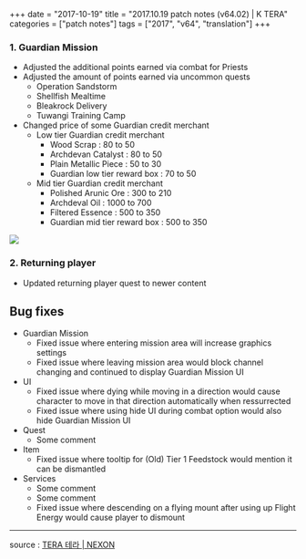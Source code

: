 +++
date = "2017-10-19"
title = "2017.10.19 patch notes (v64.02) | K TERA"
categories = ["patch notes"]
tags = ["2017", "v64", "translation"]
+++

### 1. Guardian Mission
- Adjusted the additional points earned via combat for Priests
- Adjusted the amount of points earned via uncommon quests
  - Operation Sandstorm
  - Shellfish Mealtime
  - Bleakrock Delivery
  - Tuwangi Training Camp
- Changed price of some Guardian credit merchant
  - Low tier Guardian credit merchant
    - Wood Scrap : 80 to 50
    - Archdevan Catalyst : 80 to 50
    - Plain Metallic Piece : 50 to 30
    - Guardian low tier reward box : 70 to 50
  - Mid tier Guardian credit merchant
    - Polished Arunic Ore : 300 to 210
    - Archdeval Oil : 1000 to 700
    - Filtered Essence : 500 to 350
    - Guardian mid tier reward box : 500 to 350

![](/images/patch/v64-02_1.png)

### 2. Returning player
- Updated returning player quest to newer content

## Bug fixes

- Guardian Mission
  - Fixed issue where entering mission area will increase graphics settings
  - Fixed issue where leaving mission area would block channel changing and continued to display Guardian Mission UI
- UI
  - Fixed issue where dying while moving in a direction would cause character to move in that direction automatically when ressurrected
  - Fixed issue where using hide UI during combat option would also hide Guardian Mission UI
- Quest
  - Some comment
- Item
  - Fixed issue where tooltip for (Old) Tier 1 Feedstock would mention it can be dismantled
- Services
  - Some comment
  - Some comment
  - Fixed issue where descending on a flying mount after using up Flight Energy would cause player to dismount

----

source : [TERA 테라 | NEXON](http://tera.nexon.com/news/update/view.aspx?n4articlesn=301)
